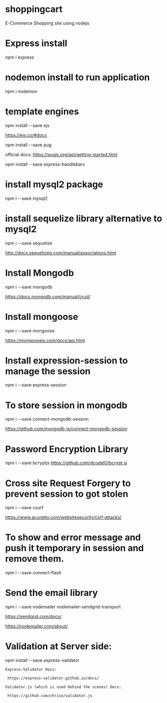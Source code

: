 # shoppingcart
E-Commerce Shopping site using nodejs

# Express install

npm i express

# nodemon install to run application

npm i nodemon 

# template engines 

npm install --save ejs 

https://ejs.co/#docs

npm install --save pug 

official docs: https://pugjs.org/api/getting-started.html

npm install --save express-handlebars

# install mysql2 package

npm i --save mysql2

# install sequelize  library alternative to mysql2

npm i --save sequelize

http://docs.sequelizejs.com/manual/associations.html



# Install Mongodb

npm i --save mongodb

https://docs.mongodb.com/manual/crud/


# Install  mongoose

npm i --save mongoose

https://mongoosejs.com/docs/api.html


# Install expression-session to manage  the session

npm i --save express-session

# To store session in mongodb

npm i --save connect-mongodb-session

https://github.com/mongodb-js/connect-mongodb-session

# Password Encryption  Library

npm i --save bcryptjs
https://github.com/dcodeIO/bcrypt.js

# Cross site Request Forgery to prevent session to got stolen

npm i --save csurf

https://www.acunetix.com/websitesecurity/csrf-attacks/

# To show and error message and push it temporary in session and remove them.

npm i --save connect-flash

# Send the email library

npm i --save nodemailer nodemailer-sendgrid-transport

https://sendgrid.com/docs/

https://nodemailer.com/about/

# Validation at Server side:

npm install --save express-validator

    Express-Validator Docs:
    
     https://express-validator.github.io/docs/

    Validator.js (which is used behind the scenes) Docs:
    
     https://github.com/chriso/validator.js
